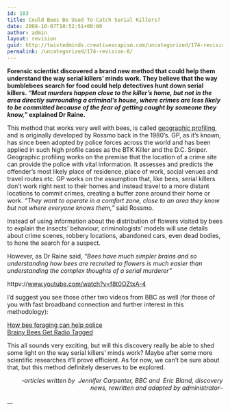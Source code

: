 ```yaml
---
id: 183
title: Could Bees Be Used To Catch Serial Killers?
date: 2008-10-07T10:52:51+00:00
author: admin
layout: revision
guid: http://twistedminds.creativescapism.com/uncategorized/174-revision-8/
permalink: /uncategorized/174-revision-8/
---
```

<p class="dropcap-first">
  <strong>Forensic scientist discovered a brand new method that could help them understand the way serial killers&#8217; minds work. They believe that the way bumblebees search for food could help detectives hunt down serial killers. <em>&#8220;Most murders happen close to the killer&#8217;s home, but not in the area directly surrounding a criminal&#8217;s house, where crimes are less likely to be committed because of the fear of getting caught by someone they know,&#8221;</em> explained Dr Raine. </strong>
</p>

This method that works very well with bees, is called [geographic profiling](http://www.all-about-forensic-psychology.com/geographic-profiling.html "read more about GP"), and is originally developed by Rossmo back in the 1980&#8217;s. GP, as it&#8217;s known, has since been adopted by police forces across the world and has been applied in such high profile cases as the BTK Killer and the D.C. Sniper.  
Geographic profiling works on the premise that the location of a crime site can provide the police with vital information. It assesses and predicts the offender’s most likely place of residence, place of work, social venues and travel routes etc. GP works on the assumption that, like bees, serial killers don&#8217;t work right next to their homes and instead travel to a more distant locations to commit crimes, creating a buffer zone around their home or work. _&#8220;They want to operate in a comfort zone, close to an area they know but not where everyone knows them,&#8221;_ said Rossmo.

Instead of using information about the distribution of flowers visited by bees to explain the insects&#8217; behaviour, criminologists&#8217; models will use details about crime scenes, robbery locations, abandoned cars, even dead bodies, to hone the search for a suspect.

However, as Dr Raine said, _&#8220;Bees have much simpler brains and so understanding how bees are recruited to flowers is much easier than understanding the complex thoughts of a serial murderer&#8221;_

httpv://www.youtube.com/watch?v=f8t0OZtxA-4

I&#8217;d suggest you see those other two videos from BBC as well (for those of you with fast broadband connection and further interest in this methodology):

[How bee foraging can help police](http://news.bbc.co.uk/1/hi/sci/tech/7532965.stm "watch the BBC video")  
[Brainy Bees Get Radio Tagged](http://news.bbc.co.uk/1/hi/sci/tech/7531391.stm "watch the BBC video")

This all sounds very exciting, but will this discovery really be able to shed some light on the way serial killers&#8217; minds work? Maybe after some more scientific researches it&#8217;ll prove efficient. As for now, we can&#8217;t be sure about that, but this method definitely deserves to be explored.

<p style="text-align: right;">
  <em>-articles written by  Jennifer Carpenter, BBC and  Eric Bland, discovery news, rewritten and adapted by administrator</em>&#8211;
</p>

__